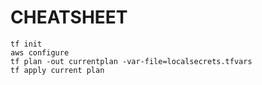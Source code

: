 # CHEATSHEET

```
tf init
aws configure
tf plan -out currentplan -var-file=localsecrets.tfvars
tf apply current plan
```